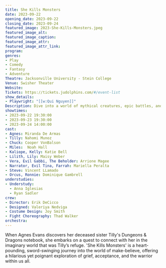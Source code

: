 ```yaml
---
title: She Kills Monsters
date: 2023-09-22
opening_date: 2023-09-22
closing_date: 2023-09-24
featured_image: 2023-She-Kills-Monsters.jpeg
featured_image_alt: 
featured_image_caption: 
featured_image_attr: 
featured_image_attr_link: 
program:
genres: 
- Play
- Comedy
- Fantasy
- Adventure
Theatre: Jacksonville University - Stein College
Venue: Swisher Theater
Website: 
Tickets: https://tickets.judolphins.com/#/event-list
show_details: 
- Playwright: "[[w:Qui Nguyen]]"
Description: Dive into a world of mythical creatures, epic battles, and hearty laughs.
showtimes:
- 2023-09-22 19:30:00
- 2023-09-23 19:30:00
- 2023-09-24 14:00:00
cast:
- Agnes: Miranda De Armas
- Tilly: Nahomi Munoz
- Chuck: Cooper VonBalson
- Miles:  Noah Hall
- Kaliope, Kelly: Katie Bell
- Lilith, Lily: Maisy Weber
- Vera, Evil Gabbi, The Beholder: Arrione Magee
- Narrator, Evil Tina, Farrah: Mariella Peralta
- Steve: Vincent LLamado
- Orcus, Ronnie: Dominique Gambrell
understudies:
- Understudy: 
  - Anna Iglesias
  - Ryan Sadler
crew:
- Director: Erik DeCicco
- Designed: Valeriya Nedviga
- Costume Design: Joy Smith
- Fight Choreography: Thad Walker
orchestra:
---
```

When Agnes Evans discovers her deceased sister Tilly's Dungeons & Dragons notebook, she embarks on a quest to connect with her in the imaginary world that was Tilly’s refuge. 'She Kills Monsters' is a heart-pounding, sword-swinging journey into the world of make-believe, offering a hilarious yet poignant exploration of grief, acceptance, and the warrior within us all.